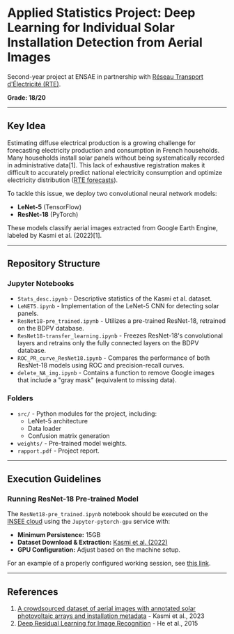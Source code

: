 # **Applied Statistics Project: Deep Learning for Individual Solar Installation Detection from Aerial Images**

Second-year project at ENSAE in partnership with [Réseau Transport d'Électricité (RTE)](https://en.wikipedia.org/wiki/RTE_(company)).

**Grade: 18/20**

---

## **Key Idea**
Estimating diffuse electrical production is a growing challenge for forecasting electricity production and consumption in French households. Many households install solar panels without being systematically recorded in administrative data[1]. This lack of exhaustive registration makes it difficult to accurately predict national electricity consumption and optimize electricity distribution ([RTE forecasts](https://www.rte-france.com/eco2mix/la-production-delectricite-par-filiere)).

To tackle this issue, we deploy two convolutional neural network models:
- **LeNet-5** (TensorFlow)
- **ResNet-18** (PyTorch)

These models classify aerial images extracted from Google Earth Engine, labeled by Kasmi et al. (2022)[1].

---

## **Repository Structure**

### **Jupyter Notebooks**
- `Stats_desc.ipynb` - Descriptive statistics of the Kasmi et al. dataset.
- `LeNET5.ipynb` - Implementation of the LeNet-5 CNN for detecting solar panels.
- `ResNet18-pre_trained.ipynb` - Utilizes a pre-trained ResNet-18, retrained on the BDPV database.
- `ResNet18-transfer_learning.ipynb` - Freezes ResNet-18's convolutional layers and retrains only the fully connected layers on the BDPV database.
- `ROC_PR_curve_ResNet18.ipynb` - Compares the performance of both ResNet-18 models using ROC and precision-recall curves.
- `delete_NA_img.ipynb` - Contains a function to remove Google images that include a "gray mask" (equivalent to missing data).

### **Folders**
- `src/` - Python modules for the project, including:
  - LeNet-5 architecture
  - Data loader
  - Confusion matrix generation
- `weights/` - Pre-trained model weights.
- `rapport.pdf` - Project report.

---

## **Execution Guidelines**
### **Running ResNet-18 Pre-trained Model**
The `ResNet18-pre_trained.ipynb` notebook should be executed on the [INSEE cloud](https://datalab.sspcloud.fr/home) using the `Jupyter-pytorch-gpu` service with:
- **Minimum Persistence:** 15GB
- **Dataset Download & Extraction:** [Kasmi et al. (2022)](https://www.nature.com/articles/s41597-023-01951-4)
- **GPU Configuration:** Adjust based on the machine setup.

For an example of a properly configured working session, see [this link](https://datalab.sspcloud.fr/launcher/ide/jupyter-pytorch-gpu?autoLaunch=true&resources.requests.memory=«37Gi»&resources.limits.memory=«115Gi»&resources.requests.cpu=«10400m»&persistence.size=«34Gi»&onyxia.friendlyName=«GPU_statapps»&git.repository=«https%3A%2F%2Fgithub.com%2FBasso42%2FDeepPVClassification.git»).

---

## **References**

1. [A crowdsourced dataset of aerial images with annotated solar photovoltaic arrays and installation metadata](https://www.nature.com/articles/s41597-023-01951-4) - Kasmi et al., 2023
2. [Deep Residual Learning for Image Recognition](https://arxiv.org/abs/1512.03385) - He et al., 2015

<!-- Additional references (commented out) -->
<!-- [HyperionSolarNet: Solar Panel Detection from Aerial Images](https://arxiv.org/pdf/2201.02107.pdf) - Parhar et al., 2022 -->
